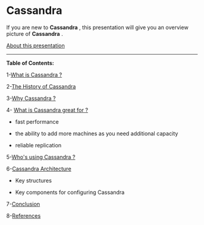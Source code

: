 # Cassandra

If you are new to **Cassandra** , this presentation will give you an overview picture of **Cassandra** .


[About this presentation](https://github.com/Afnan-Aldhahri/Cassandra/blob/master/Recources/about%20this%20presentation.md) 


-----------------------------------------------------------------------------------------------------


**Table of Contents:**


1-[What is Cassandra ?](https://github.com/Afnan-Aldhahri/Cassandra/blob/master/Recources/What%20is%20Cassandra%20%3F.md)  

2-[The History of Cassandra](https://github.com/Afnan-Aldhahri/Cassandra/blob/master/Recources/The%20History%20of%20Cassandra%20.md)

3-[Why Cassandra ? ](https://github.com/Afnan-Aldhahri/Cassandra/blob/master/Recources/Why%20Cassandra%20%3F%20%20.md) 

4- [What is Cassandra great for ?](https://github.com/Afnan-Aldhahri/Cassandra/blob/master/Recources/What%20is%20Cassandra%20great%20for%20%3F.md)

  * fast performance

  * the ability to add more machines as you need additional capacity

  * reliable  replication

5-[Who's using Cassandra ?](https://github.com/Afnan-Aldhahri/Cassandra/blob/master/Recources/Who's%20using%20Cassandra%20%3F.md) 
  
6-[Cassandra Architecture](https://github.com/Afnan-Aldhahri/Cassandra/blob/master/Recources/Cassandra%20Architecture%20.md) 

  * Key structures
  
  * Key components for configuring Cassandra

7-[Conclusion](https://github.com/Afnan-Aldhahri/Cassandra/blob/master/Recources/Conclusion.md)

8-[References](https://github.com/Afnan-Aldhahri/Cassandra/blob/master/Recources/References.md)
